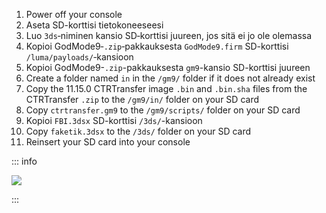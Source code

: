 1. Power off your console
2. Aseta SD-korttisi tietokoneeseesi
3. Luo `3ds`‑niminen kansio SD‑korttisi juureen, jos sitä ei jo ole olemassa
4. Kopioi GodMode9‑`.zip`‑pakkauksesta `GodMode9.firm` SD-korttisi `/luma/payloads/`‑kansioon
5. Kopioi GodMode9-`.zip`-pakkauksesta `gm9`-kansio SD-korttisi juureen
6. Create a folder named `in` in the `/gm9/` folder if it does not already exist
7. Copy the 11.15.0 CTRTransfer image `.bin` and `.bin.sha` files from the CTRTransfer `.zip` to the `/gm9/in/` folder on your SD card
8. Copy `ctrtransfer.gm9` to the `/gm9/scripts/` folder on your SD card
9. Kopioi `FBI.3dsx` SD-korttisi `/3ds/`-kansioon
10. Copy `faketik.3dsx` to the `/3ds/` folder on your SD card
11. Reinsert your SD card into your console

::: info

![](/images/screenshots/ctrtransfer-root-layout.png)

:::